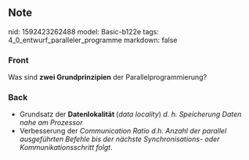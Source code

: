 ## Note
nid: 1592423262488
model: Basic-b122e
tags: 4_0_entwurf_paralleler_programme
markdown: false

### Front
Was sind <b>zwei Grundprinzipien</b> der Parallelprogrammierung?

### Back
<ul>
<li>Grundsatz der <b>Datenlokalität </b>(<i>data locality</i>) <i>d. h. Speicherung Daten nahe am Prozessor</i></li>
<li>Verbesserung der <i>Communication Ratio</i> <i>d.h. Anzahl der parallel ausgeführten Befehle bis der nächste Synchronisations- oder Kommunikationsschritt folgt</i>.</li>
</ul>
